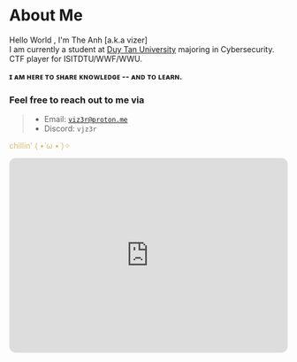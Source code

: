 # About Me

Hello World , I'm The Anh [a.k.a vizer]
<br>I am currently a student at [Duy Tan University](https://duytan.edu.vn) majoring in Cybersecurity.
<br>CTF player for ISITDTU/WWF/WWU.

**ɪ ᴀᴍ ʜᴇʀᴇ ᴛᴏ ꜱʜᴀʀᴇ ᴋɴᴏᴡʟᴇᴅɢᴇ -- ᴀɴᴅ ᴛᴏ ʟᴇᴀʀɴ.**

### Feel free to reach out to me via
>
> - Email: <code>viz3r@proton.me</code>
> - Discord: <code>vjz3r</code>

<style>
.color1 { color: #d5bb70; }
</style>

<p>
  <span class="color1">chillin' ( •̀ ω •́ )✧</span>
</p>

<iframe style="border-radius:12px" src="https://open.spotify.com/embed/playlist/37i9dQZF1DX4OzrY981I1W?utm_source=generator" width="100%" height="352" frameBorder="0" allowfullscreen="" allow="autoplay; clipboard-write; encrypted-media; fullscreen; picture-in-picture" loading="lazy"></iframe>
